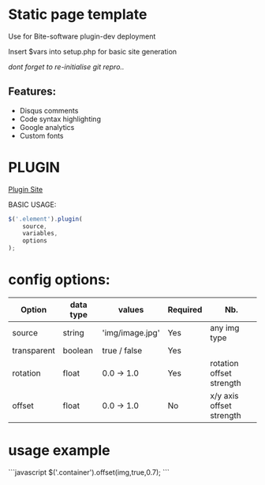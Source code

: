 <h1>Static page template</h1>
<p>Use for Bite-software plugin-dev deployment</p>
<p>Insert $vars into setup.php for basic site generation</p>
<p><i>dont forget to re-initialise git repro..</i></p>
<h2>Features:</h2>
<ul>
	<li>Disqus comments</li>
	<li>Code syntax highlighting</li>
	<li>Google analytics</li>
	<li>Custom fonts</li>
</ul>

PLUGIN
======

<a href='http://bite-software.co.uk/offreg'>Plugin Site</a>

BASIC USAGE:
```javascript
$('.element').plugin(
	source,
	variables,
	options
);
```
<h1>config options:</h1>

| Option             | data type      | values               | Required | Nb.                								  | 
| ------------------ |----------------|----------------------|----------|-----------------------------------------------------|
| source  			 | string         | 'img/image.jpg'      | Yes      | any img type     									  |       
| transparent        | boolean        | true / false         | Yes      |                									  |        
| rotation 			 | float          | 0.0 -> 1.0  	     | Yes      | rotation offset strength      					  |        
| offset 			 | float          | 0.0 -> 1.0   	     | No       | x/y axis offset strength    					      |        

<h1>usage example</h1>
```javascript
$('.container').offset(img,true,0.7);
```